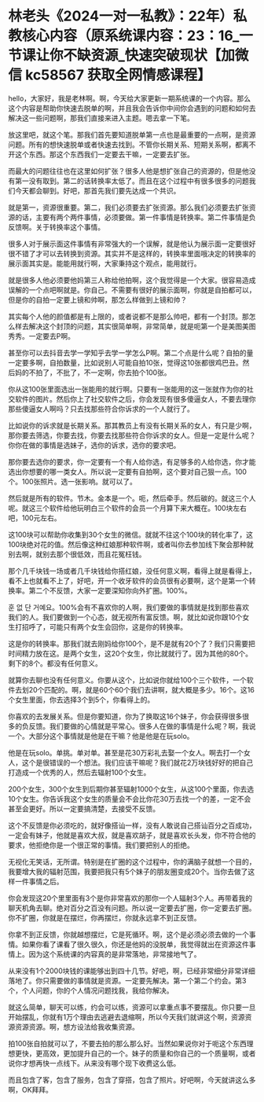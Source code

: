 # 林老头《2024一对一私教》：22年）私教核心内容（原系统课内容：23：16_一节课让你不缺资源_快速突破现状【加微信 kc58567 获取全网情感课程】

hello，大家好，我是老林啊。啊，今天给大家更新一期系统课的一个内容。那么这个内容是帮助你快速去脱单的啊，并且我会告诉你中间你会遇到的问题和如何去解决这一些问题啊，那我们直接来进入主题。嗯去拿一下笔。

放这里吧，就这个笔。那我们首先要知道脱单第一点也是最重要的一点啊，是资源问题。所有的想快速脱单或者快速去找到。不管你长期关系、短期关系啊，都离不开这个东西。那这个东西我们一定要去干嘛，一定要去扩张。

而最大的问题往往也在这里如何扩张？很多人他是想扩张自己的资源的，但是他没有第一没有取到。第二的话转换率太低了。而且在这个过程中有很多很多的问题我们今天都会聊到。好吧，那首先我们要先达成一个共识。

就是第一，资源很重要。第二，我们必须要去扩张资源。那么我们必须要去扩张资源的话，主要有两个两件事情，必须要做。第一件事情是转换率。第二件事情是负反馈啊。关于转换率这个事情。

很多人对于展示面这件事情有非常强大的一个误解，就是他认为展示面一定要很好很不错了才可以去转换到资源。其实并不是这样的，转换率里面哦决定的转换率的展示面其实是。能能用就行啊，大家秉持这个观点，能用就行。

就是很多人他必须要他妈第三人称给他拍啊，这个我觉得是一个大家。很容易造成误解的一个点吧啊就是。你自己。不需要有很好的展示面啊，你就是自拍都可以，但是你的自拍一定要上镜和帅啊，那怎么样做到上镜和帅？

其实每个人他的颜值都是有上限的，或者说都不是那么帅吧，都有一个封顶。那怎么样去解决这个封顶的问题，其实很简单啊，非常简单，就是呃第一个是美图美图秀秀。一定要去P啊。

甚至你可以去抖音去学一学知乎去学一学怎么P啊。第二个点是什么呢？自拍的量一定要多啊，自拍数量，比如说别人可能自拍10张，觉得这10张都很鸡巴丑。然后妈的不拍了，不批了，不一定啊，你去拍个100张。

你从这100张里面选出一张能用的就行啊。只要有一张能用的这一张就作为你的社交软件的图片。然后你上了社交软件之后，你会发现有很多傻逼女人，不要去理你那些傻逼女人啊吗？只去找那些符合你诉求的一个人就行了。

比如说你的诉求就是长期关系。那其教员上有没有长期关系的女人，有只是少啊，那你要去筛选，你要去找，你要去找那些符合你诉求的女人。但是一定是什么呢？你你在做的事情是选妹子，选你的诉求，选你的要求吧。

那你要去选你的要求，你一定要有一个有人给你选，有足够多的人给你选，你才能选出你想要的哪一类女人。所以说一定要有自拍啊，这个要对自己狠一点。100个。100张照片。选一张影响。就可以了。

然后就是所有的软件。节木。金本是一个。呃，然后牵手。然后碳的。就这三个人呢。就这三个软件给他玩明白三个软件的会员一个月算下来大概在。100块左右吧，100元左右。

这100块可以帮助你收集到30个女生的微信。就就不往这个100块的转化率了，这100块绝对花的值。然后像这种红娘那种软件啊，或者叫你去参加线下聚会那种就别去啊，就别去那个很低效，而且花冤枉钱。

那个几千块钱一场或者几千块钱给你搭红娘，没任何意义啊，看得上就是看得上，看不上也就看不上了，好吧，开一个收牙软件的会员很有必要啊，这个是第一个转换率。第二个不反馈，大家一定要深知你向外扩圈。100%。

훈 없 단 거예요。100%会有不喜欢你的人啊，我们要做的事情就是找到那些喜欢我们的人。我们要做到一个心态，就无视所有富反馈。啊，就比如说你跟10个女生打招呼了，可能只有两个女生会回你，这是你的转换率。

这是你的转换率。那我们就去刚妈给你100个，是不是就有20个了？我们只需要把时间精力放在这。是两个女生，这20个女生，你比就就行了。因为其他的80个。剩下的8个。都没有任何意义。

就算你去聊也没有任何意义。你要从这个，比如说你就给100个三个软件，一个软件去划20个匹配的。啊，就是60个60个我们去讲啊，就大概是多少。16个。这16个女生里面，你去选择3个到5个，你看得上的。

你喜欢的去发展关系。但是你要知道，你为了换取这16个妹子，你会获得很多很多的负反馈。我们要做的心情就是平常心。很多人在做的事情是什么呢？啊，我说一个。大部分这个事情就是他是在干嘛？他是他是在玩solo。

他是在玩solo。单挑。单对单。甚至是花30万彩礼去娶一个女人。啊去打一个女人，这个是很错误的一个想法。我们应该干嘛呢？我们就花2万块钱好好的把自己打造成一个优秀的人，然后去辐射100个女生。

200个女生，300个女生到后期你甚至辐射1000个女生，从这100个里面，你去选10个女生。你告诉我这个女生的质量会不会比你花30万去找一个的差，一定不会甚至会更好。所以一定要搞清楚，去接受不反馈。

这个不反馈是你必须吃的，就好像搭讪一样，没有人敢说自己搭讪百分之百成功，一定会有妹子，他就是喜欢大叔，就是喜欢胡子，就是喜欢长头发，你不符合他的要求，他拒绝你是一个很正常的事情。我们要把别人的拒绝。

无视化无笑话，无所谓。特别是在扩圈的这个过程中，你的满脑子就想一个目的，我要增大我的辐射范围，我要把我只有5个妹子的朋友圈变成20个。当你去做了这样一件事情之后。

你会发现这20个里里面有3个是你非常喜欢的那你一个人辐射3个人。再带着我的聊天机角去聊。绝对百分之百没有问题。所以说一定要去扩圈，你一定要去扩圈。你不扩圈，你就是在摆烂，你再摆烂，你就永远拿不到正反馈。

你拿不到正反馈，你就越想摆烂，它是死循环。啊，这个是必须必须去做的一个事情。如果你看了课看了很久很久，你还是他妈的没脱单，我觉得就出在资源这件事情上。因为这个系统课的内容真的是非常落地，非常接地气了。

从来没有1个2000块钱的课能够出到四十几节。好吧，啊，已经非常细分非常详细落地了。你只需要做的事情就是资源。一定要先解决。第一个第二个约会。第3个，个人问题，你的个人情况问题找我，我给你解决。

就这么简单，聊天可以练，约会可以练，资源可以拿重点事不要摆乱。你只要一旦开始摆乱，你就有1万个理由去逃避去退缩啊，所以今天我们就讲这个啊，资源资源资源资源。啊，想方设法给我收集资源。

拍100张自拍就可以了，不要去拍的那么那么好。当然如果说你对于呃这个东西理想更快，更高效，更加提升自己的一个。妹子的质量和你自己的一个质量啊，或者说你才想再快一点线下。从来没有哪个现下收费这么低。

而且包含了客，包含了服务，包含了穿搭，包含了照片。好吧啊，今天就讲这么多啊，OK拜拜。